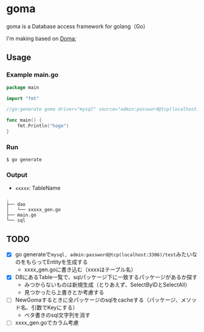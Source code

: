 # goma
goma is a Database access framework for golang（Go）

I'm making based on [Doma](https://github.com/domaframework/doma);

## Usage

### Example main.go

```go
package main

import "fmt"

//go:generate goma driver="mysql" source="admin:password@tcp(localhost:3306)/test"

func main() {
	fmt.Println("hoge")
}
```

### Run

```
$ go generate
```

### Output

- `xxxxx`: TableName
 
```
.
├── dao
│   └── xxxxx_gen.go
├── main.go
└── sql
```

## TODO

- [x] go generateで`mysql, admin:password@tcp(localhost:3306)/test`みたいなのをもらってEntityを生成する
    - xxxx_gen.goに書き込む（xxxxはテーブル名）
- [x] DBにあるTable一覧で、sqlパッケージ下に一致するパッケージがあるか探す
    - みつからないものは新規生成（とりあえず、SelectByIDとSelectAll）
    - 見つかったら上書きとか考慮する
- [ ] NewGomaするときに全パッケージのsqlをcacheする（パッケージ、メソッド名、引数でKeyにする）
    - ベタ書きのsql文字列を消す
- [ ] xxxx_gen.goでカラム考慮

